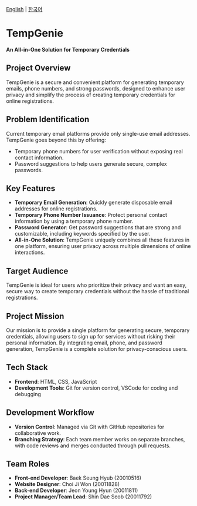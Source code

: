 [English](README_en.md) | [한국어](README_ko.md)

# TempGenie
**An All-in-One Solution for Temporary Credentials**

## Project Overview
TempGenie is a secure and convenient platform for generating temporary emails, phone numbers, and strong passwords, designed to enhance user privacy and simplify the process of creating temporary credentials for online registrations.

## Problem Identification
Current temporary email platforms provide only single-use email addresses. TempGenie goes beyond this by offering:

- Temporary phone numbers for user verification without exposing real contact information.
- Password suggestions to help users generate secure, complex passwords.

## Key Features
- **Temporary Email Generation**: Quickly generate disposable email addresses for online registrations.
- **Temporary Phone Number Issuance**: Protect personal contact information by using a temporary phone number.
- **Password Generator**: Get password suggestions that are strong and customizable, including keywords specified by the user.
- **All-in-One Solution**: TempGenie uniquely combines all these features in one platform, ensuring user privacy across multiple dimensions of online interactions.

## Target Audience
TempGenie is ideal for users who prioritize their privacy and want an easy, secure way to create temporary credentials without the hassle of traditional registrations.

## Project Mission
Our mission is to provide a single platform for generating secure, temporary credentials, allowing users to sign up for services without risking their personal information. By integrating email, phone, and password generation, TempGenie is a complete solution for privacy-conscious users.

## Tech Stack
- **Frontend**: HTML, CSS, JavaScript
- **Development Tools**: Git for version control, VSCode for coding and debugging

## Development Workflow
- **Version Control**: Managed via Git with GitHub repositories for collaborative work.
- **Branching Strategy**: Each team member works on separate branches, with code reviews and merges conducted through pull requests.

## Team Roles
- **Front-end Developer**: Baek Seung Hyub (20010516)
- **Website Designer**: Choi Ji Won (20011828)
- **Back-end Developer**: Jeon Young Hyun (20011811)
- **Project Manager/Team Lead**: Shin Dae Seob (20011792)
